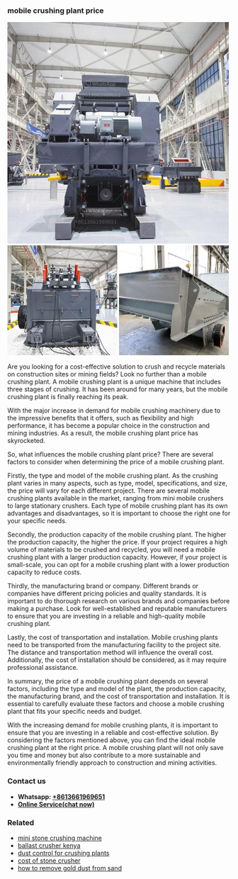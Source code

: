 <h3>mobile crushing plant price</h3><img src='1708498117.jpg' alt=''><p>Are you looking for a cost-effective solution to crush and recycle materials on construction sites or mining fields? Look no further than a mobile crushing plant. A mobile crushing plant is a unique machine that includes three stages of crushing. It has been around for many years, but the mobile crushing plant is finally reaching its peak.</p><p>With the major increase in demand for mobile crushing machinery due to the impressive benefits that it offers, such as flexibility and high performance, it has become a popular choice in the construction and mining industries. As a result, the mobile crushing plant price has skyrocketed.</p><p>So, what influences the mobile crushing plant price? There are several factors to consider when determining the price of a mobile crushing plant.</p><p>Firstly, the type and model of the mobile crushing plant. As the crushing plant varies in many aspects, such as type, model, specifications, and size, the price will vary for each different project. There are several mobile crushing plants available in the market, ranging from mini mobile crushers to large stationary crushers. Each type of mobile crushing plant has its own advantages and disadvantages, so it is important to choose the right one for your specific needs.</p><p>Secondly, the production capacity of the mobile crushing plant. The higher the production capacity, the higher the price. If your project requires a high volume of materials to be crushed and recycled, you will need a mobile crushing plant with a larger production capacity. However, if your project is small-scale, you can opt for a mobile crushing plant with a lower production capacity to reduce costs.</p><p>Thirdly, the manufacturing brand or company. Different brands or companies have different pricing policies and quality standards. It is important to do thorough research on various brands and companies before making a purchase. Look for well-established and reputable manufacturers to ensure that you are investing in a reliable and high-quality mobile crushing plant.</p><p>Lastly, the cost of transportation and installation. Mobile crushing plants need to be transported from the manufacturing facility to the project site. The distance and transportation method will influence the overall cost. Additionally, the cost of installation should be considered, as it may require professional assistance.</p><p>In summary, the price of a mobile crushing plant depends on several factors, including the type and model of the plant, the production capacity, the manufacturing brand, and the cost of transportation and installation. It is essential to carefully evaluate these factors and choose a mobile crushing plant that fits your specific needs and budget.</p><p>With the increasing demand for mobile crushing plants, it is important to ensure that you are investing in a reliable and cost-effective solution. By considering the factors mentioned above, you can find the ideal mobile crushing plant at the right price. A mobile crushing plant will not only save you time and money but also contribute to a more sustainable and environmentally friendly approach to construction and mining activities.</p><h3>Contact us</h3><ul><li><strong>Whatsapp:&nbsp;<a href="https://wa.me/8613661969651">+8613661969651</a></strong></li><li><a href="https://swt.shibang-china.com/?git&amp;zhl&amp;mobile crushing plant price"><strong>Online Service(chat now)</strong></a></li></ul><h3>Related</h3><ul><li><a href='mini stone crushing machine.md'>mini stone crushing machine</a></li><li><a href='ballast crusher kenya.md'>ballast crusher kenya</a></li><li><a href='dust control for crushing plants.md'>dust control for crushing plants</a></li><li><a href='cost of stone crusher.md'>cost of stone crusher</a></li><li><a href='how to remove gold dust from sand.md'>how to remove gold dust from sand</a></li></ul>